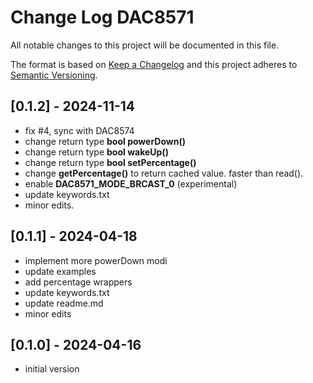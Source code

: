 # Change Log DAC8571

All notable changes to this project will be documented in this file.

The format is based on [Keep a Changelog](http://keepachangelog.com/)
and this project adheres to [Semantic Versioning](http://semver.org/).


## [0.1.2] - 2024-11-14
- fix #4, sync with DAC8574
- change return type **bool powerDown()**
- change return type **bool wakeUp()**
- change return type **bool setPercentage()**
- change **getPercentage()** to return cached value. faster than read().
- enable **DAC8571_MODE_BRCAST_0** (experimental)
- update keywords.txt
- minor edits.

## [0.1.1] - 2024-04-18
- implement more powerDown modi
- update examples
- add percentage wrappers
- update keywords.txt
- update readme.md 
- minor edits

## [0.1.0] - 2024-04-16
- initial version

